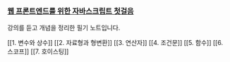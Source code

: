 ### [웹 프론트엔드를 위한 자바스크립트 첫걸음](https://www.inflearn.com/course/%ED%94%84%EB%A1%A0%ED%8A%B8%EC%97%94%EB%93%9C-%EC%9E%90%EB%B0%94%EC%8A%A4%ED%81%AC%EB%A6%BD%ED%8A%B8-%EC%B2%AB%EA%B1%B8%EC%9D%8C/dashboard)
강의를 듣고 개념을 정리한 필기 노트입니다.


[[1. 변수와 상수]]
[[2. 자료형과 형변환]]
[[3. 연산자]]
[[4. 조건문]]
[[5. 함수]]
[[6. 스코프]]
[[7. 호이스팅]]